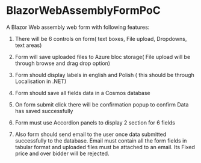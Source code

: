 # BlazorWebAssemblyFormPoC

A Blazor Web assembly web form with following features:

1. There will be 6  controls on form( text boxes, File upload, Dropdowns, text areas)

2. Form will save uploaded files to Azure bloc storage( File upload will be through browse and drag drop option)

3. Form should display labels in english and Polish ( this should be through Localisation in .NET)

4. Form should save all fields data in a Cosmos database

5. On form submit click there will be confirmation popup to confirm Data has saved successfully

6. Form must use Accordion panels to display 2 section for 6 fields

7. Also form should send email to the user once data submitted successfully to the database. Email must contain all the form fields in tabular format and uploaded files must be attached to an email.
Its Fixed price and  over bidder will be rejected.
